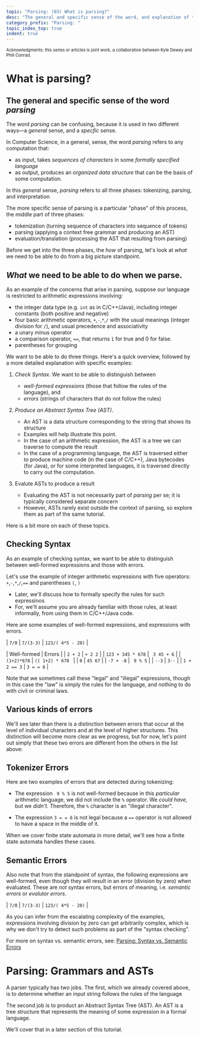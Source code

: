 ```yaml
---
topic: "Parsing: (03) What is parsing?"
desc: "The general and specific sense of the word, and explanation of three phases: tokenization, parsing, evaluation"
category_prefix: "Parsing: "
topic_index_top: true
indent: true
---
```


<p style="font-size:80%;">
Acknowledgments: this series or articles is joint work, a collaboration between Kyle Dewey and Phill Conrad.
</p>

# What is parsing?

## The general and specific sense of the word *parsing*

The word *parsing* can be confusing, because it is used in two different ways&mdash;a *general* sense, and a *specfic* sense.    

In Computer Science, in a general, sense, the word *parsing* refers to any computation that:

* as input, takes *sequences of characters* in some *formally specified language*
* as output, produces an *organized data structure* that can be the basis of some computation.

In this *general* sense, *parsing* refers to all three phases: tokenizing, parsing, and interpretation

The more specific sense of parsing is a particular "phase" of this process, the middle part of three phases:

* tokenization (turning sequence of characters into sequence of tokens)
* parsing (applying a context free grammar and producing an AST)
* evaluation/translation (processing the AST that resulting from parsing)

Before we get into the three phases, the *how* of parsing, let's look at *what* we need to be able to do from a big picture standpoint.

## *What* we need to be able to do when we parse.

As an example of the concerns that arise in parsing, suppose our language is restricted to arithmetic expressions involving:

* the integer data type (e.g. `int` as in C/C++/Java), including integer constants (both positive and negative)
* four basic arithmetic operators, `+`,`-`,`*`,`/` with the usual meanings (integer division for `/`), and usual precedence and associativity
* a unary minus operator
* a comparison operator, `==`, that returns `1` for true and 0 for false.
* parentheses for grouping

We want to be able to do three things.  Here's a quick overview, followed by a more detailed explanation with
specific examples:

1. *Check Syntax*.  We want to be able to distinguish between
    * *well-formed expressions* (those that follow the rules of the language), and
    * *errors* (strings of characters that do not follow the rules)
    
2. *Produce an Abstract Syntax Tree (AST)*.   
    * An AST is a data structure corresponding to the string that shows its structure
    * Examples will help illustrate this point.
    * In the case of an arithmetic expression, the AST is a tree we can traverse to compute the result
    * In the case of a programming language, the AST is traversed either to produce machine code (in the case of C/C++), 
        Java bytecodes (for Java), or for some interpreted languages, it is traversed directly to carry out the computation.
    
3. Evalute ASTs to produce a result
    * Evaluating the AST is not necessarily part of *parsing* per se; it is typically considered separate concern
    * However, ASTs rarely exist outside the context of parsing, so explore them as part of the same tutorial.

Here is a bit more on each of these topics.

## Checking Syntax

As an example of checking syntax, we want to be able to distinguish between well-formed expressions and those with errors.

Let's use the example of integer arithmetic expressions with five operators: `+`,`-`,`*`,`/`,`==` and parentheses `(`, `)`
* Later, we'll discuss how to formally specify the rules for such expressinos
* For, we'll assume you are already familiar with those rules, at least informally, from using them in C/C++/Java code.

Here are some examples of well-formed expressions, and expressions with errors.   

<style>
div.table-with-borders table { border-collapse: collapse; border: 1px solid grey; }
div.table-with-borders table * td { border-collapse: collapse; border: 1px solid grey; }
div.table-with-borders table * td { padding: 4pt; }
</style>


<div class="table-with-borders" markdown="1">

| `7/0` | `7/(3-3)` | `123/( 4*5 - 20)` |

</div>

<div class="table-with-borders" markdown="1">

| Well-formed       | Errors |
| `2 + 2`           | `+ 2 2`  |
| `123 + 345 * 678` | ` 3 45 + 6`  |
| `(1+2)*678`       | `(( 1+2) * 678 `  |
| `0`               | `45 67`  |
| `-7 + -8`         | ` 9 % 5` |
| `--3`             | `3--`     |
| `1 + 2 == 3`      | `3 = = 6`   |

</div>



Note that we sometimes call these "legal" and "illegal" expressions, though in this case the "law" is simply the rules for the language, and nothing to do with civil or criminal laws.


## Various kinds of errors

We'll see later than there is a distinction between errors that occur at the level of individual characters and at the level of higher structures.     This distinction will become more clear as we progress, but for now, let's point out simply that these two errors are different from the others in the list above:

## Tokenizer Errors

Here are two examples of errors that are detected during tokenizing:

* The expression ` 9 % 5` is not well-formed because in this *particular* arithmetic language, we did not include the `%` operator.  We *could have*, but we *didn't.*  Therefore, the `%` character is an "illegal character".   

* The expression `3 = = 6` is not legal because a `==` operator is not allowed to have a space in the middle of it. 

When we cover finite state automata in more detail, we'll see how a finite state automata handles these cases.

## Semantic Errors

Also note that from the standpoint of syntax, the following expressions are well-formed, even though they will result in an error (division by zero) when evaluated.  These are *not* syntax errors, but errors of meaning, i.e. *semantic errors* or *evalutor errors*.  

<div class="table-with-borders" markdown="1">

| `7/0` | `7/(3-3)` | `123/( 4*5 - 20)` |

</div>

As you can infer from the escalating complexity of the examples, expressions involving division by zero can get arbitrarily complex, which is why we don't try to detect such problems as part of the "syntax checking".   

For more on syntax vs. semantic errors, see: [Parsing: Syntax vs. Semantic Errors](/topics/parsing_syntax_vs_semantic_errors/)

# Parsing: Grammars and ASTs

A parser typically has two jobs.  The first, which we already covered above, is to determine whether an input string follows the rules of the language  

The second job is to product an Abstract Syntax Tree (AST).  An AST is a tree structure that represents the meaning of some expression in a formal language.   

We'll cover that in a later section of this tutorial.
